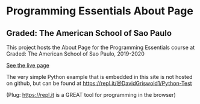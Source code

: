 # Programming Essentials About Page
## Graded: The American School of Sao Paulo
This project hosts the About Page for the Programming Essentials course at Graded: The American School of Sao Paulo, 2019-2020

[See the live page](https://davidrgriswold.github.io/graded-programming-essentials-about-page-2019/)

The very simple Python example that is embedded in this site is not hosted on github, but can be found at <https://repl.it/@DavidGriswold1/Python-Test> 

(Plug: <https://repl.it> is a GREAT tool for programming in the browser)